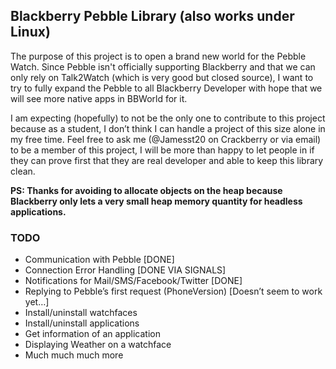 ## Blackberry Pebble Library (also works under Linux)
The purpose of this project is to open a brand new world for the Pebble Watch. Since Pebble isn't officially supporting Blackberry and that we can only rely on Talk2Watch (which is very good but closed source), I want to try to fully expand the Pebble to all Blackberry Developer with hope that we will see more native apps in BBWorld for it.

I am expecting (hopefully) to not be the only one to contribute to this project because as a student, I don’t think I can handle a project of this size alone in my free time. Feel free to ask me (@Jamesst20 on Crackberry or via email) to be a member of this project, I will be more than happy to let people in if they can prove first that they are real developer and able to keep this library clean.

**PS: Thanks for avoiding to allocate objects on the heap because Blackberry only lets a very small heap memory quantity for headless applications.**

### TODO
* Communication with Pebble [DONE]
* Connection Error Handling [DONE VIA SIGNALS]
* Notifications for Mail/SMS/Facebook/Twitter [DONE]
* Replying to Pebble’s first request (PhoneVersion) [Doesn’t seem to work yet…]
* Install/uninstall watchfaces
* Install/uninstall applications
* Get information of an application
* Displaying Weather on a watchface
* Much much much more
